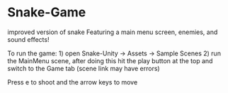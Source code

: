 # Snake-Game
improved version of snake Featuring a main menu screen, enemies, and sound effects!

To run the game:
    1) open Snake-Unity -> Assets -> Sample Scenes
    2) run the MainMenu scene, after doing this hit the play button at the top and switch to the Game tab (scene link may have errors)

Press e to shoot and the arrow keys to move
